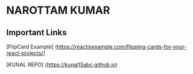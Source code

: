 # NAROTTAM KUMAR

## Important Links

[FlipCard Example] (https://reactjsexample.com/flipping-cards-for-your-react-projects/)

[KUNAL REPO] (https://kunal15abc.github.io)

